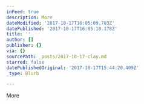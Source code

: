 ```yaml
---
inFeed: true
description: More
dateModified: '2017-10-17T16:05:09.703Z'
datePublished: '2017-10-17T16:05:10.178Z'
title: ''
author: []
publisher: {}
via: {}
sourcePath: _posts/2017-10-17-clay.md
starred: false
datePublishedOriginal: '2017-10-17T15:44:20.409Z'
_type: Blurb

---
```

More